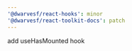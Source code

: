 ```yaml
---
'@dwarvesf/react-hooks': minor
'@dwarvesf/react-toolkit-docs': patch
---
```


add useHasMounted hook
